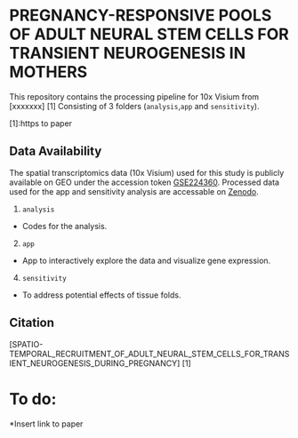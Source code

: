 # PREGNANCY-RESPONSIVE POOLS OF ADULT NEURAL STEM CELLS FOR TRANSIENT NEUROGENESIS IN MOTHERS


This repository contains the processing pipeline for 10x Visium from [xxxxxxx] [1] 
Consisting of 3 folders (`analysis`,`app` and `sensitivity`).

[1]:https to paper



## Data Availability

The spatial transcriptomics data (10x Visium) used for this study is publicly available on GEO under the accession token  [GSE224360][2]. Processed data used for the app and sensitivity analysis are accessable on [Zenodo][3].

[2]:https://www.ncbi.nlm.nih.gov/geo/query/acc.cgi?acc=GSE224360
[3]:https://zenodo.org/record/8002261

1. `analysis`
* Codes for the analysis.
2. `app`
* App to interactively explore the data and visualize gene expression. 
4. `sensitivity`
* To address potential effects of tissue folds.
    
## Citation 
[SPATIO-TEMPORAL_RECRUITMENT_OF_ADULT_NEURAL_STEM_CELLS_FOR_TRANSIENT_NEUROGENESIS_DURING_PREGNANCY] [1]








# To do:

*Insert link to paper
